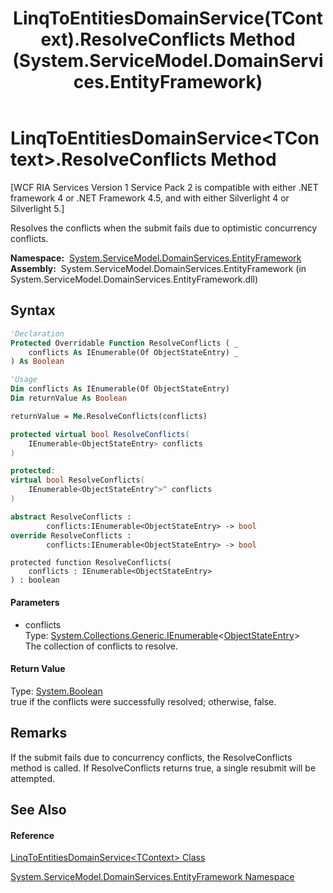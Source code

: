 ﻿---
title: LinqToEntitiesDomainService(TContext).ResolveConflicts Method  (System.ServiceModel.DomainServices.EntityFramework)
TOCTitle: ResolveConflicts Method
ms:assetid: M:System.ServiceModel.DomainServices.EntityFramework.LinqToEntitiesDomainService`1.ResolveConflicts(System.Collections.Generic.IEnumerable{System.Data.Objects.ObjectStateEntry})
ms:mtpsurl: https://msdn.microsoft.com/en-us/library/Ff422901(v=VS.91)
ms:contentKeyID: 28755270
ms.date: 01/27/2012
mtps_version: v=VS.91
f1_keywords:
- System.ServiceModel.DomainServices.EntityFramework.LinqToEntitiesDomainService`1.ResolveConflicts
dev_langs:
- CSharp
- JScript
- VB
- FSharp
- c++
api_location:
- System.ServiceModel.DomainServices.EntityFramework.dll
api_name:
- System.ServiceModel.DomainServices.EntityFramework.LinqToEntitiesDomainService`1.ResolveConflicts
api_type:
- Managed
topic_type:
- apiref
- kbSyntax
product_family_name: VS
ROBOTS: INDEX,FOLLOW
---

# LinqToEntitiesDomainService\<TContext\>.ResolveConflicts Method

\[WCF RIA Services Version 1 Service Pack 2 is compatible with either .NET framework 4 or .NET Framework 4.5, and with either Silverlight 4 or Silverlight 5.\]

Resolves the conflicts when the submit fails due to optimistic concurrency conflicts.

**Namespace:**  [System.ServiceModel.DomainServices.EntityFramework](ff422378\(v=vs.91\).md)  
**Assembly:**  System.ServiceModel.DomainServices.EntityFramework (in System.ServiceModel.DomainServices.EntityFramework.dll)

## Syntax

``` vb
'Declaration
Protected Overridable Function ResolveConflicts ( _
    conflicts As IEnumerable(Of ObjectStateEntry) _
) As Boolean
```

``` vb
'Usage
Dim conflicts As IEnumerable(Of ObjectStateEntry)
Dim returnValue As Boolean

returnValue = Me.ResolveConflicts(conflicts)
```

``` csharp
protected virtual bool ResolveConflicts(
    IEnumerable<ObjectStateEntry> conflicts
)
```

``` c++
protected:
virtual bool ResolveConflicts(
    IEnumerable<ObjectStateEntry^>^ conflicts
)
```

``` fsharp
abstract ResolveConflicts : 
        conflicts:IEnumerable<ObjectStateEntry> -> bool 
override ResolveConflicts : 
        conflicts:IEnumerable<ObjectStateEntry> -> bool 
```

``` jscript
protected function ResolveConflicts(
    conflicts : IEnumerable<ObjectStateEntry>
) : boolean
```

#### Parameters

  - conflicts  
    Type: [System.Collections.Generic.IEnumerable](https://msdn.microsoft.com/en-us/library/9eekhta0)\<[ObjectStateEntry](https://msdn.microsoft.com/en-us/library/Bb300548)\>  
    The collection of conflicts to resolve.  

#### Return Value

Type: [System.Boolean](https://msdn.microsoft.com/en-us/library/a28wyd50)  
true if the conflicts were successfully resolved; otherwise, false.  

## Remarks

If the submit fails due to concurrency conflicts, the ResolveConflicts method is called. If ResolveConflicts returns true, a single resubmit will be attempted.

## See Also

#### Reference

[LinqToEntitiesDomainService\<TContext\> Class](ff423019\(v=vs.91\).md)

[System.ServiceModel.DomainServices.EntityFramework Namespace](ff422378\(v=vs.91\).md)


